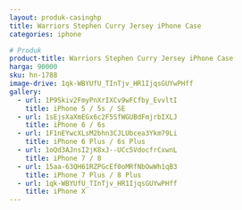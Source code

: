```yaml
---
layout: produk-casinghp
title: Warriors Stephen Curry Jersey iPhone Case
categories: iphone

# Produk
product-title: Warriors Stephen Curry Jersey iPhone Case
harga: 90000
sku: hn-1788
image-drive: 1qk-WBYUfU_TInTjv_HR1IjqsGUYwPHff
gallery:
  - url: 1P9Skiv2FmyPnXrIXCv9wFCfby_EvvltI
    title: iPhone 5 / 5s / SE
  - url: 1sEjsXaXmEGx6c2F5SfWGUBdFmjrbIXLJ
    title: iPhone 6 / 6s
  - url: 1F1nEYwcXLsM2bhn3CJLUbcea3Ykm79Li
    title: iPhone 6 Plus / 6s Plus
  - url: 1oQd3AJnsI2jK8xJ--UCc5VdocfrCxwnL
    title: iPhone 7 / 8
  - url: 15aa-63QH61RZPGcEf0oMRfNbOwWh1qB3
    title: iPhone 7 Plus / 8 Plus
  - url: 1qk-WBYUfU_TInTjv_HR1IjqsGUYwPHff
    title: iPhone X
---
```

